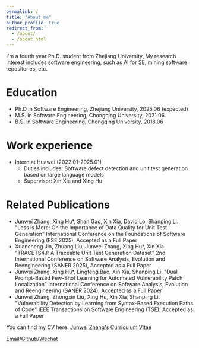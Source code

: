 ```yaml
---
permalink: /
title: "About me"
author_profile: true
redirect_from: 
  - /about/
  - /about.html
---
```


I'm a fourth year Ph.D. student from Zhejiang University, My research interest includes software engineering, such as AI for SE, mining software repositories, etc.

Education
======
* Ph.D in Software Engineering, Zhejiang University, 2025.06 (expected)
* M.S. in Software Engineering, Chongqing University, 2021.06
* B.S. in Software Engineering, Chongqing University, 2018.06

Work experience
======
* Intern at Huawei (2022.01-2025.01)
  * Duties includes: Software defect detection and unit test generation based on large language models
  * Supervisor: Xin Xia and Xing Hu
 
Related Publications
======
* Junwei Zhang, Xing Hu*, Shan Gao, Xin Xia, David Lo, Shanping Li. "Less is More: On the Importance of Data Quality for Unit Test Generation" International Conference on the Foundations of Software Engineering (FSE 2025), Accepted as a Full Paper
* Xuancheng Jin, Zhuang Liu, Junwei Zhang, Xing Hu*, Xin Xia. "TRACETS4J: A Traceable Unit Test Generation Dataset" 2nd International Conference on Software Analysis, Evolution and Reengineering (SANER 2025), Accepted as a Full Paper
* Junwei Zhang, Xing Hu*, Lingfeng Bao, Xin Xia, Shanping Li. "Dual Prompt-Based Few-Shot Learning for Automated Vulnerability Patch Localization" International Conference on Software Analysis, Evolution and Reengineering (SANER 2024), Accepted as a Full Paper
* Junwei Zhang, Zhongxin Liu, Xing Hu, Xin Xia, Shanping Li. "Vulnerability Detection by Learning from Syntax-Based Execution Paths of Code" IEEE Transactions on Software Engineering (TSE), Accepted as a Full Paper

You can find my CV here: [Junwei Zhang's Curriculum Vitae](../assets/Curriculum_Vitae.pdf)

[Email](mailto:jw.zhang@zju.edu.cn)/[Github](https://github.com/0411tony)/[Wechat](../images/wechat.jpg)
